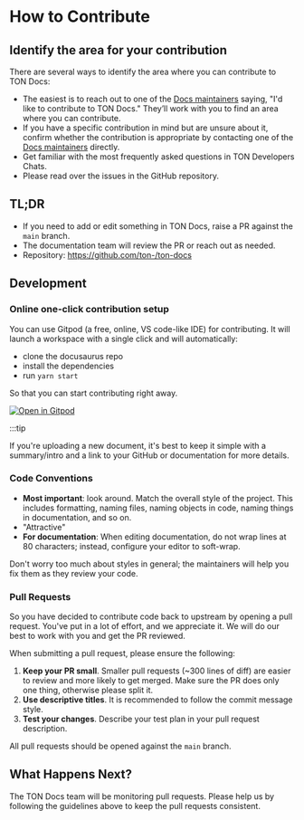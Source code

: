 # How to Contribute

## Identify the area for your contribution

There are several ways to identify the area where you can contribute to TON Docs:

- The easiest is to reach out to one of the [Docs maintainers](/contribute/maintainers)
  saying, "I'd like to contribute to TON Docs." They’ll work with you to find an area where you can contribute.
- If you have a specific contribution in mind but are unsure about it, confirm whether
  the contribution is appropriate by contacting one of the [Docs maintainers](/contribute/maintainers) directly.
- Get familiar with the most frequently asked questions in TON Developers Chats.
- Please read over the issues in the GitHub repository.

## TL;DR

- If you need to add or edit something in TON Docs, raise a PR 
  against the `main` branch.
- The documentation team will review the PR or reach out as needed.
- Repository: https://github.com/ton-/ton-docs

## Development

### Online one-click contribution setup

You can use Gitpod (a free, online, VS code-like IDE) for contributing. It will launch a workspace with a single click and will automatically:

* clone the docusaurus repo
* install the dependencies
* run `yarn start`

So that you can start contributing right away.

[![Open in Gitpod](https://gitpod.io/button/open-in-gitpod.svg)](https://gitpod.io/#https://github.com/ton-community/ton-docs)

:::tip

If you're uploading a new document, it's best to keep it simple with a summary/intro and a link to your GitHub or documentation for more details.

### Code Conventions

- **Most important**: look around. Match the overall style of the project. This includes formatting, naming files, naming objects in code, naming things in documentation, and so on.
- "Attractive"
- **For documentation**: When editing documentation, do not wrap lines at 80 characters; instead, configure your editor to soft-wrap.

Don't worry too much about styles in general; the maintainers will help you fix them as they review your code.



### Pull Requests

So you have decided to contribute code back to upstream by opening a pull request. You've put in a lot of effort, and we appreciate it. We will do our best to work with you and get the PR reviewed. 

When submitting a pull request, please ensure the following:

1. **Keep your PR small**. Smaller pull requests (~300 lines of diff) are easier to review and more likely to get merged. Make sure the PR does only one thing, otherwise please split it.
2. **Use descriptive titles**. It is recommended to follow the commit message style.
3. **Test your changes**. Describe your test plan in your pull request description.

All pull requests should be opened against the `main` branch.

## What Happens Next?

The TON Docs team will be monitoring pull requests. Please help us by following the guidelines above to keep the pull requests consistent.